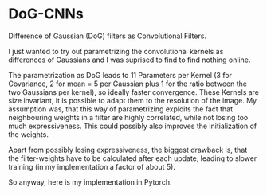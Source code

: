 # DoG-CNNs
Difference of Gaussian (DoG) filters as Convolutional Filters.

I just wanted to try out parametrizing the convolutional kernels as differences of Gaussians and I was suprised to find to find nothing online.

The parametrization as DoG leads to 11 Parameters per Kernel (3 for Covariance, 2 for mean = 5 per Gaussian plus 1 for the ratio between the two Gaussians per kernel), so ideally faster convergence.
These Kernels are size invariant, it is possible to adapt them to the resolution of the image.
My assumption was, that this way of parametrizing exploits the fact that neighbouring weights in a filter are highly correlated, while not losing too much expressiveness. This could possibly also improves the initialization of the weights.

Apart from possibly losing expressiveness, the biggest drawback is, that the filter-weights have to be calculated after each update, leading to slower training (in my implementation a factor of about 5).

So anyway, here is my implementation in Pytorch.
